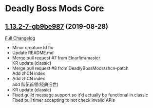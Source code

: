 # Deadly Boss Mods Core

## [1.13.2-7-gb9be987](https://github.com/DeadlyBossMods/DBM-Classic/tree/b9be987a5a2f7d4989d9eee5a086ccb043f1687a) (2019-08-28)
[Full Changelog](https://github.com/DeadlyBossMods/DBM-Classic/compare/1.13.2...b9be987a5a2f7d4989d9eee5a086ccb043f1687a)

- Minor creature Id fix  
- Update README.md  
- Merge pull request #7 from Elnarfim/master  
    KR update (classic)  
- Merge pull request #8 from DeadlyBossMods/zhcn-patch  
    Add zhCN index  
- Add zhCN index  
    add 队伍首领(经典旧世)  
- KR update (classic)  
- Fixed guild message support so it'd actually be functional in classic  
    Fixed pull timer accepting to not check invalid APIs  
